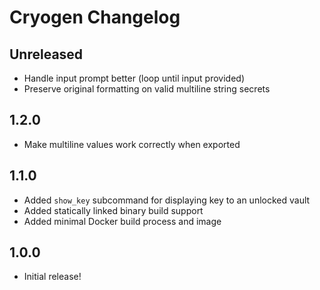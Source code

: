 # Cryogen Changelog

## Unreleased

* Handle input prompt better (loop until input provided)
* Preserve original formatting on valid multiline string secrets

## 1.2.0

* Make multiline values work correctly when exported

## 1.1.0

* Added `show_key` subcommand for displaying key to an unlocked vault
* Added statically linked binary build support
* Added minimal Docker build process and image

## 1.0.0

* Initial release!
